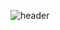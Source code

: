 ![header](https://capsule-render.vercel.app/api?type=wave&color=auto&height=300&section=header&text=gangintheremark&fontSize=90&animation=twinkling)



<!---
gangintheremark/gangintheremark is a ✨ special ✨ repository because its `README.md` (this file) appears on your GitHub profile.
You can click the Preview link to take a look at your changes.
--->
